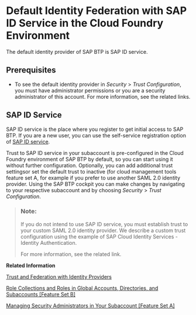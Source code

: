 <!-- loio36d21ac25533495491059887201fe6a3 -->

# Default Identity Federation with SAP ID Service in the Cloud Foundry Environment

The default identity provider of SAP BTP is SAP ID service.



## Prerequisites

-   To see the default identity provider in *Security* \> *Trust Configuration*, you must have administrator permissions or you are a security administrator of this account. For more information, see the related links.




<a name="loio36d21ac25533495491059887201fe6a3__section_aw5_w2x_thb"/>

## SAP ID Service

SAP ID service is the place where you register to get initial access to SAP BTP. If you are a new user, you can use the self-service registration option of [SAP ID service](https://account.hanatrial.ondemand.com/cockpit).

Trust to SAP ID service in your subaccount is pre-configured in the Cloud Foundry environment of SAP BTP by default, so you can start using it without further configuration. Optionally, you can add additional trust settingsor set the default trust to inactive \(for cloud management tools feature set A, for example if you prefer to use another SAML 2.0 identity provider. Using the SAP BTP cockpit you can make changes by navigating to your respective subaccount and by choosing *Security* \> *Trust Configuration*.

> ### Note:  
> If you do not intend to use SAP ID service, you must establish trust to your custom SAML 2.0 identity provider. We describe a custom trust configuration using the example of SAP Cloud Identity Services - Identity Authentication.
> 
> For more information, see the related link.

**Related Information**  


[Trust and Federation with Identity Providers](Trust_and_Federation_with_Identity_Providers_cb1bc8f.md "When setting up accounts you need to assign users. While we provide you with your first users to get you started, your organization has its own user bases which you want to integrate.")

[Role Collections and Roles in Global Accounts, Directories, and Subaccounts \[Feature Set B\]](../10-concepts/Role_Collections_and_Roles_in_Global_Accounts,_Directories,_and_Subaccounts_Feature_Set_B_0039cf0.md "In the cloud management tools feature set B, SAP BTP provides a set of role collections to set up administrator access to your global account and subaccounts.")

[Managing Security Administrators in Your Subaccount \[Feature Set A\]](Managing_Security_Administrators_in_Your_Subaccount_Feature_Set_A_6752c4b.md "Running on the cloud management tools feature set A: When you create a subaccount, SAP BTP automatically grants your user the role for the administration of business users and their authorizations in the subaccount. Having this role, you can also add or remove other users who will then also be user and role administrators of this subaccount.")

